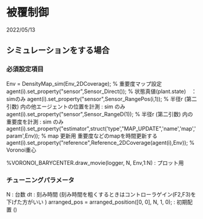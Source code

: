 # 被覆制御

2022/05/13

## シミュレーションをする場合

### 必須設定項目
Env = DensityMap_sim(Env_2DCoverage); % 重要度マップ設定
agent(i).set_property("sensor",Sensor_Direct()); % 状態真値(plant.state)　：simのみ
agent(i).set_property("sensor",Sensor_RangePos(i,1)); % 半径r (第二引数) 内の他エージェントの位置を計測 : sim のみ
agent(i).set_property("sensor",Sensor_RangeD(1)); %  半径r (第二引数) 内の重要度を計測 : sim のみ
agent(i).set_property("estimator",struct('type',"MAP_UPDATE",'name','map','param',Env)); % map 更新用 重要度などのmapを時間更新する
agent(i).set_property("reference",Reference_2DCoverage(agent(i),Env)); % Voronoi重心

%VORONOI_BARYCENTER.draw_movie(logger, N, Env,1:N) : プロット用

### チューニングパラメータ
N : 台数
dt : 刻み時間 (刻み時間を粗くするときはコントローラゲイン(F2,F3)を下げた方がいい )
arranged_pos = arranged_position([0, 0], N, 1, 0); : 初期配置 ()
